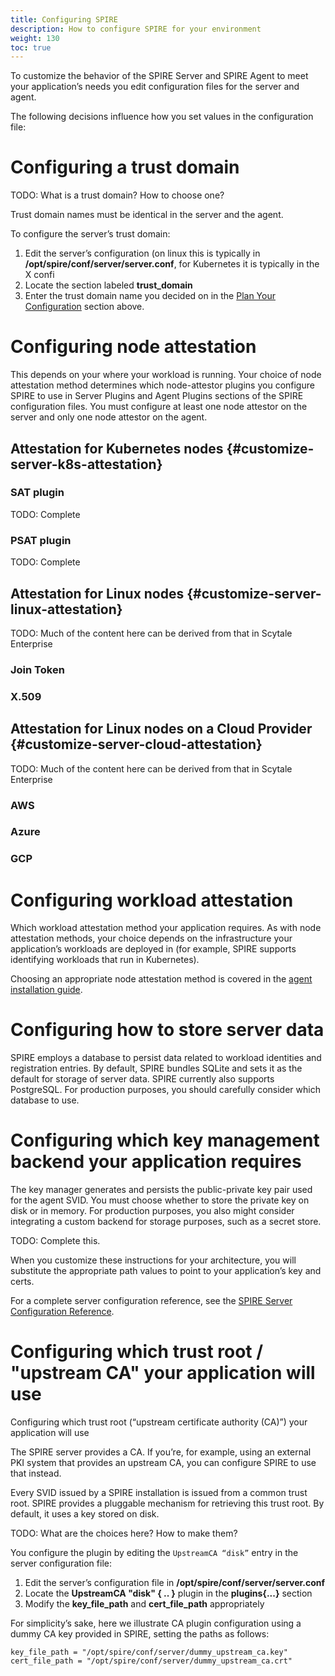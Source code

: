 ```yaml
---
title: Configuring SPIRE
description: How to configure SPIRE for your environment
weight: 130
toc: true
---
```


To customize the behavior of the SPIRE Server and SPIRE Agent to meet your application’s needs you edit configuration files for the server and agent. 

The following decisions influence how you set values in the configuration file: 

# Configuring a trust domain 

TODO: What is a trust domain? How to choose one?

Trust domain names must be identical in the server and the agent. 

To configure the server’s trust domain:

1. Edit the server’s configuration (on linux this is typically in **/opt/spire/conf/server/server.conf**, for Kubernetes it is typically in the X confi
2. Locate the section labeled **trust_domain**  
3. Enter the trust domain name you decided on in the [Plan Your Configuration](#plan-your-configuration) section above. 

# Configuring node attestation

This depends on your where your workload is running. Your choice of node attestation method determines which node-attestor plugins you configure SPIRE to use in Server Plugins and Agent Plugins sections of the SPIRE configuration files. You must configure at least one node attestor on the server and only one node attestor on the agent.

## Attestation for Kubernetes nodes {#customize-server-k8s-attestation}
### SAT plugin
TODO: Complete

### PSAT plugin
TODO: Complete

## Attestation for Linux nodes {#customize-server-linux-attestation}

TODO: Much of the content here can be derived from that in Scytale Enterprise
### Join Token
### X.509

## Attestation for Linux nodes on a Cloud Provider {#customize-server-cloud-attestation}
TODO: Much of the content here can be derived from that in Scytale Enterprise
### AWS
### Azure
### GCP

# Configuring workload attestation

Which workload attestation method your application requires. As with node attestation methods, your choice 
depends on the infrastructure your application’s workloads are deployed in (for example, SPIRE supports identifying workloads that run in Kubernetes).

Choosing an appropriate node attestation method is covered in the [agent installation guide](/spire/docs/install-agent).

# Configuring how to store server data

SPIRE employs a database to persist data related to workload identities and registration entries. By default, SPIRE bundles SQLite and sets it as the default for storage of server data. SPIRE currently also supports PostgreSQL. For production purposes, you should carefully consider which database to use. 

# Configuring which key management backend your application requires

The key manager generates and persists the public-private key pair used for the agent SVID.  You must choose whether to store the private key on disk or in memory. For production purposes, you also might consider integrating a custom backend for storage purposes, such as a secret store.

TODO: Complete this.

When you customize these instructions for your architecture, you will substitute the appropriate path values to point to your application’s key and certs.

For a complete server configuration reference, see the [SPIRE Server Configuration Reference](https://github.com/spiffe/spire/blob/master/doc/spire_server.md).

# Configuring which trust root / "upstream CA" your application will use

Configuring which trust root (“upstream certificate authority (CA)”) your application will use

The SPIRE server provides a CA. If you’re, for example, using an external PKI system that provides an upstream CA, you can configure SPIRE to use that instead.

Every SVID issued by a SPIRE installation is issued from a common trust root. SPIRE provides a pluggable mechanism for retrieving this trust root. By default, it uses a key stored on disk. 

TODO: What are the choices here? How to make them?

You configure the plugin by editing the `UpstreamCA “disk”` entry in the server configuration file:

1. Edit the server’s configuration file in  **/opt/spire/conf/server/server.conf**
2. Locate the **UpstreamCA "disk" { .. }** plugin in the **plugins{...}** section
3. Modify the  **key_file_path** and **cert_file_path** appropriately

For simplicity’s sake, here we illustrate CA plugin configuration using a dummy CA key provided in SPIRE, setting the paths as follows:

```shell
key_file_path = "/opt/spire/conf/server/dummy_upstream_ca.key"
cert_file_path = "/opt/spire/conf/server/dummy_upstream_ca.crt"
```
